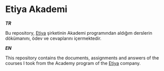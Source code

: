 # **Etiya Akademi**

**_TR_**

Bu repository, [Etiya](https://www.etiya.com/tr) şirketinin Akademi programından aldığım derslerin dökümanını, ödev ve cevaplarını içermektedir.

**_EN_**

This repository contains the documents, assignments and answers of the courses I took from the Academy program of the [Etiya](https://www.etiya.com/tr) company.
